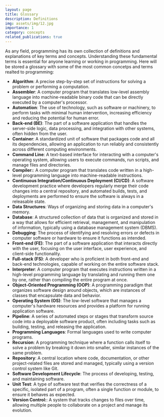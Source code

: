 ```yaml
---
layout: page
title: Glossary
description: Definitions
img: assets/img/12.jpg
importance: 1
category: concepts
related_publications: true
---
```


As any field, programming has its own collection of definitions and explanations of key terms and concepts. Understanding these fundamental terms is essential for anyone learning or working in programming. Here will be stored a glossary with some of the most common concetps and terms realted to programming:

- **Algorithm**: A precise step-by-step set of instructions for solving a problem or performing a computation.
- **Assembler**: A computer program that translates low-level assembly language into machine-readable binary code that can be directly executed by a computer's processor.
- **Automation**: The use of technology, such as software or machinery, to perform tasks with minimal human intervention, increasing efficiency and reducing the potential for human error.
- **Back-end (BE)**: The part of a software application that handles the server-side logic, data processing, and integration with other systems, often hidden from the user.
- **Container**: A standardized unit of software that packages code and all its dependencies, allowing an application to run reliably and consistently across different computing environments.
- **Command Line**: A text-based interface for interacting with a computer's operating system, allowing users to execute commands, run scripts, and manage files and directories.
- **Compiler:**: A computer program that translates code written in a high-level programming language into machine-readable instructions.
- **Continuous Integration/Continuous Deployment (CI/CD)**: A software development practice where developers regularly merge their code changes into a central repository, and automated builds, tests, and deployments are performed to ensure the software is always in a releasable state.
- **Data Structures**: Ways of organizing and storing data in a computer's memory.
- **Database**: A structured collection of data that is organized and stored in a way that allows for efficient retrieval, management, and manipulation of information, typically using a database management system (DBMS).
- **Debugging**: The process of identifying and resolving errors or defects in computer software or hardware to ensure it functions as intended.
- **Front-end (FE)**: The part of a software application that interacts directly with the user, focusing on the user interface, user experience, and client-side functionality.
- **Full-stack (FS)**: A developer who is proficient in both front-end and back-end technologies, capable of working on the entire software stack.
- **Interpreter**: A computer program that executes instructions written in a high-level programming language by translating and running them one by one, rather than compiling the entire program at once.
- **Object-Oriented Programming (OOP)**: A programming paradigm that organizes software design around objects, which are instances of classes that encapsulate data and behavior.
- **Operating System (OS)**: The low-level software that manages a computer's hardware resources and provides a platform for running application software.
- **Pipeline**: A series of automated steps or stages that transform source code into a deployable software product, often including tasks such as building, testing, and releasing the application.
- **Programming Languages**: Formal languages used to write computer programs.
- **Recursion**: A programming technique where a function calls itself to solve a problem by breaking it down into smaller, similar instances of the same problem.
- **Repository**: A central location where code, documentation, or other project-related files are stored and managed, typically using a version control system like Git.
- **Software Development Lifecycle**: The process of developing, testing, and maintaining software.
- **Unit Test**: A type of software test that verifies the correctness of a specific, isolated part of a program, often a single function or module, to ensure it behaves as expected.
- **Version Control:**: A system that tracks changes to files over time, allowing multiple people to collaborate on a project and manage its evolution.
